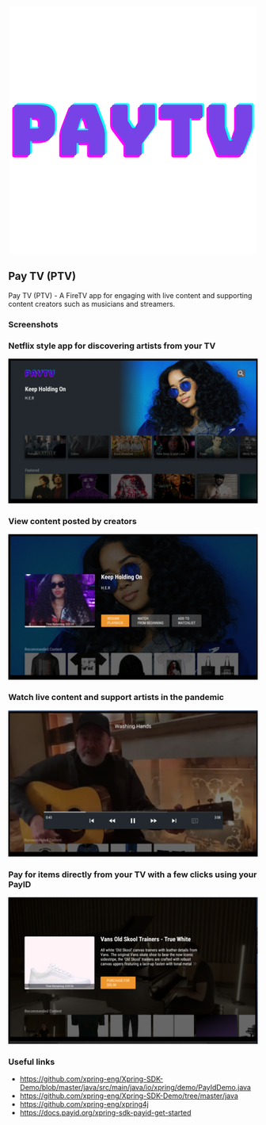 <p align='center'>
	<img src="./img/paytv.png"/>
</p>

Pay TV (PTV)
---

Pay TV (PTV) - A FireTV app for engaging with live content and supporting content creators such as musicians and streamers.

### Screenshots
<h3>Netflix style app for discovering artists from your TV</h3>
<img src='./img/search.png' width=800/>

<h3>View content posted by creators</h3>
<img src='./img/detail.png' width=800/>

<h3>Watch live content and support artists in the pandemic</h3>
<img src='./img/live.png' width=800/>

<h3>Pay for items directly from your TV with a few clicks using your PayID</h3>
<img src='./img/buy.png' width=800/>

### Useful links
* https://github.com/xpring-eng/Xpring-SDK-Demo/blob/master/java/src/main/java/io/xpring/demo/PayIdDemo.java
* https://github.com/xpring-eng/Xpring-SDK-Demo/tree/master/java
* https://github.com/xpring-eng/xpring4j
* https://docs.payid.org/xpring-sdk-payid-get-started



